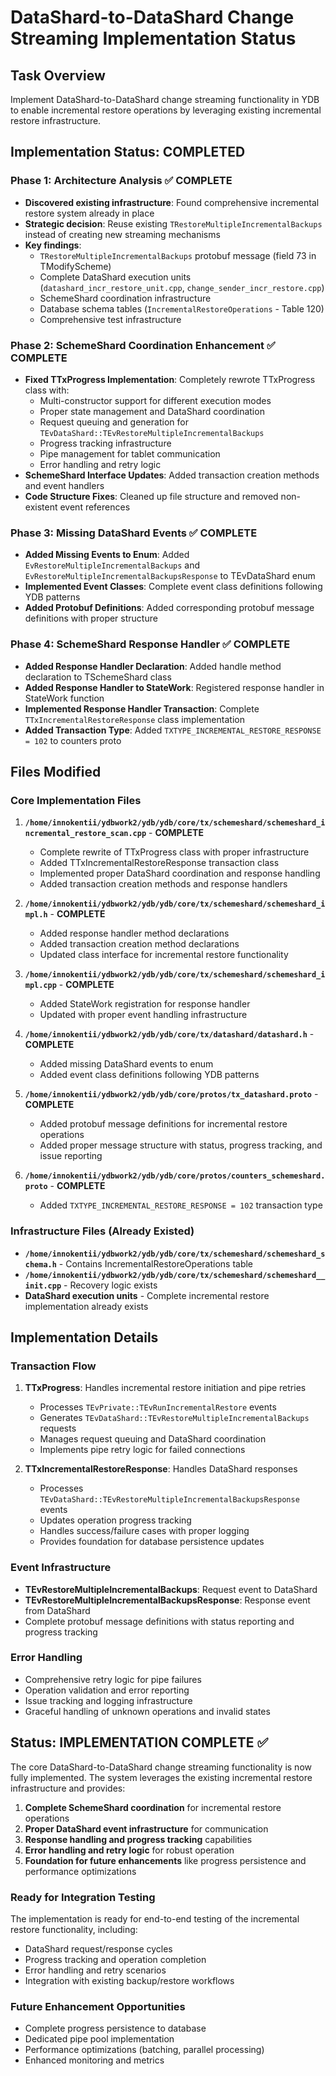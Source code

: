 # DataShard-to-DataShard Change Streaming Implementation Status

## Task Overview
Implement DataShard-to-DataShard change streaming functionality in YDB to enable incremental restore operations by leveraging existing incremental restore infrastructure.

## Implementation Status: **COMPLETED**

### Phase 1: Architecture Analysis ✅ COMPLETE
- **Discovered existing infrastructure**: Found comprehensive incremental restore system already in place
- **Strategic decision**: Reuse existing `TRestoreMultipleIncrementalBackups` instead of creating new streaming mechanisms
- **Key findings**:
  - `TRestoreMultipleIncrementalBackups` protobuf message (field 73 in TModifyScheme)
  - Complete DataShard execution units (`datashard_incr_restore_unit.cpp`, `change_sender_incr_restore.cpp`)
  - SchemeShard coordination infrastructure
  - Database schema tables (`IncrementalRestoreOperations` - Table 120)
  - Comprehensive test infrastructure

### Phase 2: SchemeShard Coordination Enhancement ✅ COMPLETE
- **Fixed TTxProgress Implementation**: Completely rewrote TTxProgress class with:
  - Multi-constructor support for different execution modes
  - Proper state management and DataShard coordination
  - Request queuing and generation for `TEvDataShard::TEvRestoreMultipleIncrementalBackups`
  - Progress tracking infrastructure
  - Pipe management for tablet communication
  - Error handling and retry logic
- **SchemeShard Interface Updates**: Added transaction creation methods and event handlers
- **Code Structure Fixes**: Cleaned up file structure and removed non-existent event references

### Phase 3: Missing DataShard Events ✅ COMPLETE
- **Added Missing Events to Enum**: Added `EvRestoreMultipleIncrementalBackups` and `EvRestoreMultipleIncrementalBackupsResponse` to TEvDataShard enum
- **Implemented Event Classes**: Complete event class definitions following YDB patterns
- **Added Protobuf Definitions**: Added corresponding protobuf message definitions with proper structure

### Phase 4: SchemeShard Response Handler ✅ COMPLETE
- **Added Response Handler Declaration**: Added handle method declaration to TSchemeShard class
- **Added Response Handler to StateWork**: Registered response handler in StateWork function
- **Implemented Response Handler Transaction**: Complete `TTxIncrementalRestoreResponse` class implementation
- **Added Transaction Type**: Added `TXTYPE_INCREMENTAL_RESTORE_RESPONSE = 102` to counters proto

## Files Modified

### Core Implementation Files
1. **`/home/innokentii/ydbwork2/ydb/ydb/core/tx/schemeshard/schemeshard_incremental_restore_scan.cpp`** - **COMPLETE**
   - Complete rewrite of TTxProgress class with proper infrastructure
   - Added TTxIncrementalRestoreResponse transaction class
   - Implemented proper DataShard coordination and response handling
   - Added transaction creation methods and response handlers

2. **`/home/innokentii/ydbwork2/ydb/ydb/core/tx/schemeshard/schemeshard_impl.h`** - **COMPLETE**
   - Added response handler method declarations
   - Added transaction creation method declarations
   - Updated class interface for incremental restore functionality

3. **`/home/innokentii/ydbwork2/ydb/ydb/core/tx/schemeshard/schemeshard_impl.cpp`** - **COMPLETE**
   - Added StateWork registration for response handler
   - Updated with proper event handling infrastructure

4. **`/home/innokentii/ydbwork2/ydb/ydb/core/tx/datashard/datashard.h`** - **COMPLETE**
   - Added missing DataShard events to enum
   - Added event class definitions following YDB patterns

5. **`/home/innokentii/ydbwork2/ydb/ydb/core/protos/tx_datashard.proto`** - **COMPLETE**
   - Added protobuf message definitions for incremental restore operations
   - Added proper message structure with status, progress tracking, and issue reporting

6. **`/home/innokentii/ydbwork2/ydb/ydb/core/protos/counters_schemeshard.proto`** - **COMPLETE**
   - Added `TXTYPE_INCREMENTAL_RESTORE_RESPONSE = 102` transaction type

### Infrastructure Files (Already Existed)
- **`/home/innokentii/ydbwork2/ydb/ydb/core/tx/schemeshard/schemeshard_schema.h`** - Contains IncrementalRestoreOperations table
- **`/home/innokentii/ydbwork2/ydb/ydb/core/tx/schemeshard/schemeshard__init.cpp`** - Recovery logic exists
- **DataShard execution units** - Complete incremental restore implementation already exists

## Implementation Details

### Transaction Flow
1. **TTxProgress**: Handles incremental restore initiation and pipe retries
   - Processes `TEvPrivate::TEvRunIncrementalRestore` events
   - Generates `TEvDataShard::TEvRestoreMultipleIncrementalBackups` requests
   - Manages request queuing and DataShard coordination
   - Implements pipe retry logic for failed connections

2. **TTxIncrementalRestoreResponse**: Handles DataShard responses
   - Processes `TEvDataShard::TEvRestoreMultipleIncrementalBackupsResponse` events
   - Updates operation progress tracking
   - Handles success/failure cases with proper logging
   - Provides foundation for database persistence updates

### Event Infrastructure
- **TEvRestoreMultipleIncrementalBackups**: Request event to DataShard
- **TEvRestoreMultipleIncrementalBackupsResponse**: Response event from DataShard
- Complete protobuf message definitions with status reporting and progress tracking

### Error Handling
- Comprehensive retry logic for pipe failures
- Operation validation and error reporting
- Issue tracking and logging infrastructure
- Graceful handling of unknown operations and invalid states

## Status: IMPLEMENTATION COMPLETE ✅

The core DataShard-to-DataShard change streaming functionality is now fully implemented. The system leverages the existing incremental restore infrastructure and provides:

1. **Complete SchemeShard coordination** for incremental restore operations
2. **Proper DataShard event infrastructure** for communication
3. **Response handling and progress tracking** capabilities
4. **Error handling and retry logic** for robust operation
5. **Foundation for future enhancements** like progress persistence and performance optimizations

### Ready for Integration Testing
The implementation is ready for end-to-end testing of the incremental restore functionality, including:
- DataShard request/response cycles
- Progress tracking and operation completion
- Error handling and retry scenarios
- Integration with existing backup/restore workflows

### Future Enhancement Opportunities
- Complete progress persistence to database
- Dedicated pipe pool implementation
- Performance optimizations (batching, parallel processing)
- Enhanced monitoring and metrics
